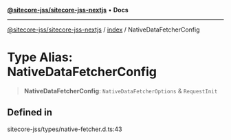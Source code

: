 [**@sitecore-jss/sitecore-jss-nextjs**](../../README.md) • **Docs**

***

[@sitecore-jss/sitecore-jss-nextjs](../../README.md) / [index](../README.md) / NativeDataFetcherConfig

# Type Alias: NativeDataFetcherConfig

> **NativeDataFetcherConfig**: `NativeDataFetcherOptions` & `RequestInit`

## Defined in

sitecore-jss/types/native-fetcher.d.ts:43
